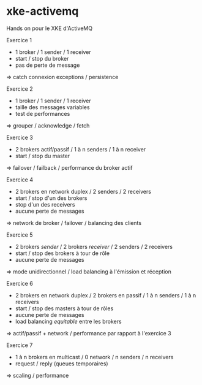 xke-activemq
============

Hands on pour le XKE d'ActiveMQ

Exercice 1

* 1 broker / 1 sender / 1 receiver
* start / stop du broker
* pas de perte de message

=> catch connexion exceptions / persistence

Exercice 2

* 1 broker / 1 sender / 1 receiver
* taille des messages variables
* test de performances

=> grouper / acknowledge / fetch

Exercice 3

* 2 brokers actif/passif / 1 à n senders / 1 à n receiver
* start / stop du master

=> failover / failback / performance du broker actif

Exercice 4

* 2 brokers en network duplex / 2 senders / 2 receivers
* start / stop d'un des brokers
* stop d'un des receivers
* aucune perte de messages

=> network de broker / failover / balancing des clients

Exercice 5

* 2 brokers _sender_ / 2 brokers _receiver_ / 2 senders / 2 receivers
* start / stop des brokers à tour de rôle
* aucune perte de messages

=> mode unidirectionnel / load balancing à l'émission et réception

Exercice 6

* 2 brokers en network duplex / 2 brokers en passif / 1 à n senders / 1 à n receivers
* start / stop des masters à tour de rôles
* aucune perte de messages
* load balancing _equitable_ entre les brokers

=> actif/passif + network / performance par rapport à l'exercice 3

Exercice 7

* 1 à n brokers en multicast / 0 network / n senders / n receivers
* request / reply (queues temporaires)

=> scaling / performance
